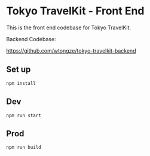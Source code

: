 # Tokyo TravelKit - Front End

This is the front end codebase for Tokyo TravelKit.


Backend Codebase:


<https://github.com/wtongze/tokyo-travelkit-backend>


## Set up
```
npm install
```

## Dev
```
npm run start
```

## Prod
```
npm run build
```
